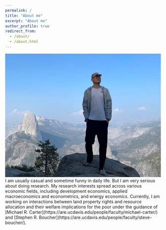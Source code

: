 ```yaml
---
permalink: /
title: "About me"
excerpt: "About me"
author_profile: true
redirect_from: 
  - /about/
  - /about.html
---
```

<img src="/images/personalphoto-large.jpg" width="600" height="400" />
<br>
I am usually casual and sometime funny in daily life. But I am very serious about doing research. My research interests spread across various economic fields, including development economics, applied macroeconomics and econometrics, and energy economics. Currently, I am working on interactions between land property rights and resource allocation and their welfare implications for the poor under the guidance of [Michael R. Carter](https://are.ucdavis.edu/people/faculty/michael-carter/) and [Stephen R. Boucher](https://are.ucdavis.edu/people/faculty/steve-boucher/).







